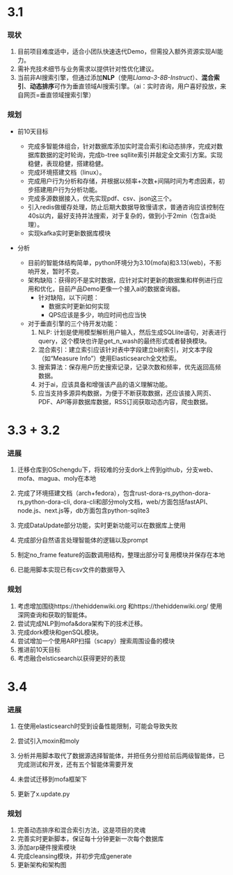 # 3.1

### 现状

1. 目前项目难度适中，适合小团队快速迭代Demo，但需投入额外资源实现AI能力。
2. 需补充技术细节与业务需求以提供针对性优化建议。
3. 当前非AI搜索引擎，但通过添加**NLP**（使用*Llama-3-8B-Instruct*）、**混合索引**、**动态排序**可作为垂直领域AI搜索引擎。（ai：实时咨询，用户喜好投放，来自网页=垂直领域搜索引擎）

### 规划

- 前10天目标
  - 完成多智能体组合，针对数据库添加实时混合索引和动态排序，完成对数据库数据的定时轮询，完成b-tree sqllite索引并敲定全文索引方案。实现稳健，表现稳健，搭建稳健。
  - 完成环境搭建文档（linux）。
  - 完成用户行为分析和存储，并根据以频率+次数+间隔时间为考虑因素，初步搭建用户行为分析功能。
  - 完成多源数据接入，优先实现pdf、csv、json这三个。
  - 引入redis做缓存处理，防止后期大数据导致慢请求，普通咨询应该控制在40s以内，最好支持并法搜索，对于复杂的，做到小于2min（包含ai处理）。
  - 实现kafka实时更新数据库模块
  
- 分析
  - 目前的智能体结构简单，python环境分为3.10(mofa)和3.13(web)，不影响开发，暂时不变。
  - 架构缺陷：获得的不是实时数据，应针对实时更新的数据集和样例进行应用和优化，目前产品Demo更像一个接入ai的数据查询器。
    - 针对缺陷，以下问题：
      - 数据实时更新如何实现
      - QPS应该是多少，响应时间也应当快
  - 对于垂直引擎的三个待开发功能：
    1. NLP: 计划是使用模型解析用户输入，然后生成SQLlite语句，对表进行query，这个模块也许是get_n_wash的最终形式或者替换模块。
    2. 混合索引：建立索引应该针对表中字段建立b树索引，对文本字段（如“Measure Info”）使用Elasticsearch全文检索。
    3. 搜索算法：保存用户历史搜索记录，记录次数和频率，优先返回高频数据。
    4. 对于ai，应该具备和增强该产品的语义理解功能。
    5. 应当支持多源异构数据，为便于不断获取数据，还应该接入网页、PDF、API等非数据库数据，RSS订阅获取动态内容，爬虫数据。
  
  
  
# 3.3 + 3.2 

  

### 进展

1. 迁移仓库到OSchengdu下，将较难的分支dork上传到github，分支web、mofa、magua、moly在本地
  
2. 完成了环境搭建文档（arch+fedora），包含rust-dora-rs,python-dora-rs,python-dora-cli, dora-cli和部分moly文档，web/方面包括fastAPI、node.js、next.js等，db方面包含python-sqlite3
  
3. 完成DataUpdate部分功能，实时更新功能可以在数据库上使用
  
4. 完成部分自然语言处理智能体的逻辑以及prompt
  
5. 制定no_frame feature的函数调用结构，整理出部分可复用模块并保存在本地
  
6. 已能用脚本实现已有csv文件的数据导入
  
     

###  规划

1. 考虑增加围绕https://thehiddenwiki.org 和https://thehiddenwiki.org/ 使用深网查询和获取的智能体。
2. 尝试完成NLP到mofa&dora架构下的技术迁移。
3. 完成dork模块和genSQL模块。
4. 尝试增加一个使用ARP扫描（scapy）搜索周围设备的模块
5. 推进前10天目标
6. 考虑融合elsticsearch以获得更好的表现





# 3.4

### 进展
1. 在使用elasticsearch时受到设备性能限制，可能会导致失败

2. 尝试引入moxin和moly

3. 分析并用脚本取代了数据源选择智能体，并把任务分担给前后两级智能体，已完成测试和开发，还有五个智能体需要开发

4. 未尝试迁移到mofa框架下

5. 更新了x.update.py

### 规划

1. 完善动态排序和混合索引方法，这是项目的灵魂
2. 完善实时更新脚本，保证每十分钟更新一次每个数据库
3. 添加arp硬件搜索模块
4. 完成cleansing模块，并初步完成generate
5. 更新架构和架构图